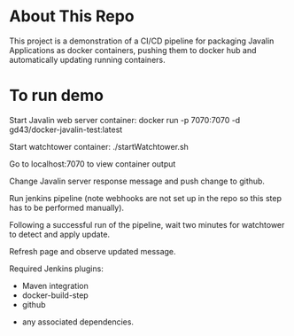 # About This Repo
This project is a demonstration of a CI/CD pipeline for packaging Javalin Applications as docker containers, pushing them to docker hub and automatically updating running containers.

# To run demo
Start Javalin web server container:
docker run -p 7070:7070 -d gd43/docker-javalin-test:latest

Start watchtower container:
./startWatchtower.sh

Go to localhost:7070 to view container output

Change Javalin server response message and push change to github.

Run jenkins pipeline (note webhooks are not set up in the repo so this step has to be performed manually).

Following a successful run of the pipeline, wait two minutes for watchtower to detect and apply update.

Refresh page and observe updated message.

Required Jenkins plugins:
* Maven integration
* docker-build-step
* github
+ any associated dependencies.
